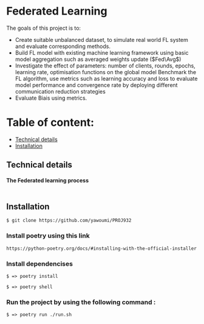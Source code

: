 # Federated Learning


The goals of this project is to:
- Create suitable unbalanced dataset, to simulate real world FL system and evaluate corresponding methods.
- Build FL model with existing machine learning framework using basic model aggregation such as averaged weights update ($Fed\Avg$)
- Investigate the effect of parameters: number of clients, rounds, epochs, learning rate, optimisation functions on the global model
Benchmark the FL algorithm, use metrics such as learning accuracy and loss to evaluate model performance and convergence rate by deploying different communication reduction strategies
- Evaluate Biais using metrics.


 
# Table of content: 

- [ Technical details]( #Technical-details)
- [ Installation]( #Installation)


## Technical details

#### The Federated learning process 


![]()


## Installation 


```
$ git clone https://github.com/yawoumi/PROJ932

```

### Install poetry using this link 

```
https://python-poetry.org/docs/#installing-with-the-official-installer
```


### Install dependencises
```
$ => poetry install
```
```
$ => poetry shell
```

### Run the project by using the following command :

```
$ => poetry run ./run.sh
```


